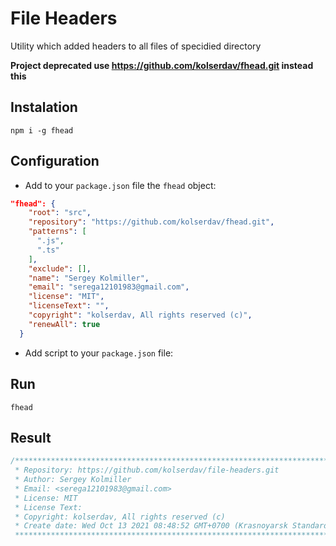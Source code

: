 # File Headers

Utility which added headers to all files of specidied directory

**Project deprecated use https://github.com/kolserdav/fhead.git instead this**

## Instalation

```
npm i -g fhead
```

## Configuration

- Add to your `package.json` file the `fhead` object:

```json
"fhead": {
    "root": "src",
    "repository": "https://github.com/kolserdav/fhead.git",
    "patterns": [
      ".js",
      ".ts"
    ],
    "exclude": [],
    "name": "Sergey Kolmiller",
    "email": "serega12101983@gmail.com",
    "license": "MIT",
    "licenseText": "",
    "copyright": "kolserdav, All rights reserved (c)",
    "renewAll": true
  }
```

- Add script to your `package.json` file:

## Run

```
fhead
```

## Result

```javascript
/******************************************************************************************
 * Repository: https://github.com/kolserdav/file-headers.git
 * Author: Sergey Kolmiller
 * Email: <serega12101983@gmail.com>
 * License: MIT
 * License Text:
 * Copyright: kolserdav, All rights reserved (c)
 * Create date: Wed Oct 13 2021 08:48:52 GMT+0700 (Krasnoyarsk Standard Time)
 ******************************************************************************************/
```
